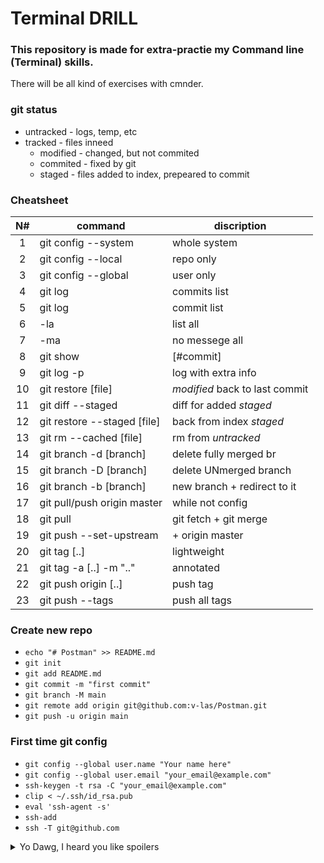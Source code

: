 # Terminal DRILL

### This repository is made for extra-practie my Command line (Terminal) skills.
There will be all kind of exercises with cmnder.

### git status
- untracked - logs, temp, etc
- tracked - files inneed
  - modified - changed, but not commited
  - commited - fixed by git
  - staged - files added to index, prepeared to commit

### Cheatsheet
N# | command | discription
:---:| --- | ---
1 | git config --system | whole system
2 | git config --local | repo only
3 | git config --global | user only
4 | git log | commits list
5 | git log | commit list
6 | -la | list all 
7 | -ma | no messege all
8 | git show | [#commit]
9 | git log -p | log with extra info
10 | git restore [file] | *modified* back to last commit
11 | git diff --staged | diff for added *staged*
12 | git restore --staged [file] | back from index *staged*
13 | git rm --cached [file] | rm from *untracked*
14 | git branch -d [branch] | delete fully merged br
15 | git branch -D [branch] | delete UNmerged branch
16 | git branch -b [branch] | new branch + redirect to it
17 | git pull/push origin master | while not config
18 | git pull | git fetch + git merge
19 | git push --set-upstream | + origin master
20 | git tag [..] | lightweight
21 | git tag -a [..] -m ".." | annotated
22 | git push origin [..] | push tag
23 | git push --tags | push all tags

### Create new repo
- `echo "# Postman" >> README.md`
- `git init`
- `git add README.md`
- `git commit -m "first commit"`
- `git branch -M main`
- `git remote add origin git@github.com:v-las/Postman.git`
- `git push -u origin main`

### First time git config
- `git config --global user.name "Your name here"`
- `git config --global user.email "your_email@example.com"`
- `ssh-keygen -t rsa -C "your_email@example.com"`
- `clip < ~/.ssh/id_rsa.pub`
- `eval 'ssh-agent -s'`
- `ssh-add`
- `ssh -T git@github.com`

<details>
<summary>Yo Dawg, I heard you like spoilers</summary>
  <details>
  <summary>So I put a spoiler on your spoiler</summary>
    <details>
    <summary>So you can drive while</summary>
    Snape kills Dumledore
      
      Aaahh! You know this joke already, I'm so proud of you!~
<img src="https://marriednetworth.com/wp-content/uploads/2018/05/xzibit_2466.jpeg" alt="Snoop Dogg" width="70%" height="70%">
  </details>
</details>
